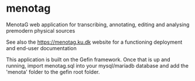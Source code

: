 # menotag
MenotaG web application for transcribing, annotating, editing and analysing premodern physical sources

See also the https://menotag.ku.dk website for a functioning deployment and end-user documentation

This application is built on the Gefin framework. Once that is up and running, import menotag.sql into your mysql/mariadb database and add the 'menota' folder to the gefin root folder.
